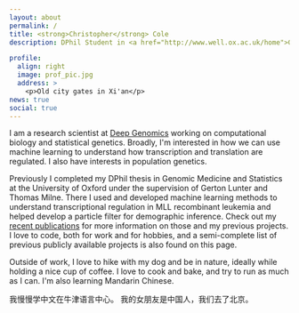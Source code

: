 ```yaml
---
layout: about
permalink: /
title: <strong>Christopher</strong> Cole
description: DPhil Student in <a href="http://www.well.ox.ac.uk/home">Genomic Medicine and Statistics</a>, <a href="https://ox.ac.uk">University of Oxford</a>

profile:
  align: right
  image: prof_pic.jpg
  address: >
    <p>Old city gates in Xi'an</p>
news: true
social: true
---
```


I am a research scientist at [Deep Genomics](https://deepgenomics.com/) working on computational biology and statistical genetics. Broadly, I'm interested in how we can use machine learning to understand how transcription and translation are regulated. I also have interests in population genetics. 

Previously I completed my DPhil thesis in Genomic Medicine and Statistics at the University of Oxford under the supervision of Gerton Lunter and Thomas Milne. There I used and developed machine learning methods to understand transcriptional regulation in MLL recombinant leukemia and helped develop a particle filter for demographic inference. Check out my [recent publications](https://scholar.google.com/citations?user=5W10qpIAAAAJ&hl=en) for more information on those and my previous projects. I love to code, both for work and for hobbies, and a semi-complete list of previous publicly available projects is also found on this page.   

Outside of work, I love to hike with my dog and be in nature, ideally while holding a nice cup of coffee. I love to cook and bake, and try to run as much as I can. I'm also learning Mandarin Chinese. 

我慢慢学中文在牛津语言中心。 我的女朋友是中国人，我们去了北京。

